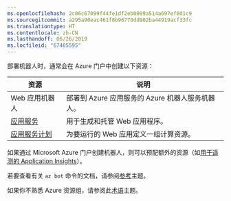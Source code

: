 ```yaml
---
ms.openlocfilehash: 2c06c67099f44fe1df2eb0099a514a697ef0d1c9
ms.sourcegitcommit: a295a90eac461f8b96770dd902ba44919acf33fc
ms.translationtype: HT
ms.contentlocale: zh-CN
ms.lasthandoff: 06/26/2019
ms.locfileid: "67405595"
---
```

部署机器人时，通常会在 Azure 门户中创建以下资源：

| 资源      | 说明 |
|----------------|-------------|
| Web 应用机器人 | 部署到 Azure 应用服务的 Azure 机器人服务机器人。|
| [应用服务](https://docs.microsoft.com/azure/app-service/)| 用于生成和托管 Web 应用程序。|
| [应用服务计划](https://docs.microsoft.com/azure/app-service/azure-web-sites-web-hosting-plans-in-depth-overview)| 为要运行的 Web 应用定义一组计算资源。|

如果通过 Microsoft Azure 门户创建机器人，则可以预配额外的资源（如[用于遥测的 Application Insights](~/v4sdk/bot-builder-telemetry.md)）。

若要查看有关 `az bot` 命令的文档，请参阅[参考](https://docs.microsoft.com/cli/azure/bot?view=azure-cli-latest)主题。

如果你不熟悉 Azure 资源组，请参阅此[术语](https://docs.microsoft.com/azure/azure-resource-manager/resource-group-overview#terminology)主题。